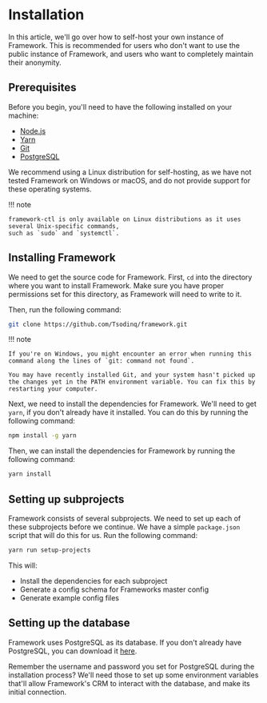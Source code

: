 # Installation

In this article, we'll go over how to self-host your own instance of Framework. This is recommended for users who don't want to use the public instance of Framework, and users who want to completely maintain their anonymity.

## Prerequisites

Before you begin, you'll need to have the following installed on your machine:

- [Node.js](https://nodejs.org/en/)
- [Yarn](https://yarnpkg.com/getting-started/install)
- [Git](https://git-scm.com/downloads)
- [PostgreSQL](https://www.postgresql.org/download/)

We recommend using a Linux distribution for self-hosting, as we have not tested Framework on Windows or macOS, and do not provide support for these operating systems.

!!! note

    framework-ctl is only available on Linux distributions as it uses several Unix-specific commands,
    such as `sudo` and `systemctl`.

## Installing Framework

We need to get the source code for Framework. First, `cd` into the directory where you want to install Framework. Make sure you have proper permissions set for this directory, as Framework will need to write to it.

Then, run the following command:

```bash
git clone https://github.com/Tsodinq/framework.git
```

!!! note

    If you're on Windows, you might encounter an error when running this command along the lines of `git: command not found`. 

    You may have recently installed Git, and your system hasn't picked up the changes yet in the PATH environment variable. You can fix this by restarting your computer.

Next, we need to install the dependencies for Framework. We'll need to get `yarn`, if you don't already have it installed. You can do this by running the following command:

```bash
npm install -g yarn
```

Then, we can install the dependencies for Framework by running the following command:

```bash
yarn install
```

## Setting up subprojects

Framework consists of several subprojects. We need to set up each of these subprojects before we continue. We have a simple `package.json` script that will do this for us. Run the following command:

```bash
yarn run setup-projects
```

This will:
- Install the dependencies for each subproject
- Generate a config schema for Frameworks master config
- Generate example config files

## Setting up the database

Framework uses PostgreSQL as its database. If you don't already have PostgreSQL, you can download it [here](https://www.postgresql.org/download/).

Remember the username and password you set for PostgreSQL during the installation process? We'll need those to set up some environment variables that'll allow Framework's CRM to interact with the database, and make its initial connection.

